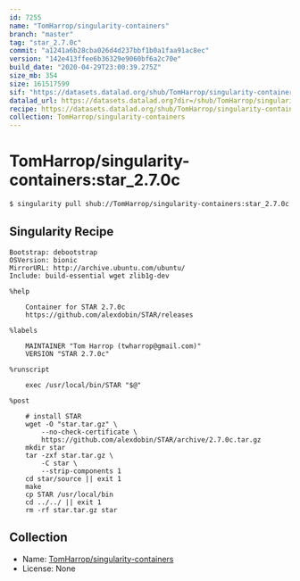 ```yaml
---
id: 7255
name: "TomHarrop/singularity-containers"
branch: "master"
tag: "star_2.7.0c"
commit: "a1241a6b28cba026d4d237bbf1b0a1faa91ac8ec"
version: "142e413ffee6b36329e9060bf6a2c70e"
build_date: "2020-04-29T23:00:39.275Z"
size_mb: 354
size: 161517599
sif: "https://datasets.datalad.org/shub/TomHarrop/singularity-containers/star_2.7.0c/2020-04-29-a1241a6b-142e413f/142e413ffee6b36329e9060bf6a2c70e.simg"
datalad_url: https://datasets.datalad.org?dir=/shub/TomHarrop/singularity-containers/star_2.7.0c/2020-04-29-a1241a6b-142e413f/
recipe: https://datasets.datalad.org/shub/TomHarrop/singularity-containers/star_2.7.0c/2020-04-29-a1241a6b-142e413f/Singularity
collection: TomHarrop/singularity-containers
---
```


# TomHarrop/singularity-containers:star_2.7.0c

```bash
$ singularity pull shub://TomHarrop/singularity-containers:star_2.7.0c
```

## Singularity Recipe

```singularity
Bootstrap: debootstrap
OSVersion: bionic
MirrorURL: http://archive.ubuntu.com/ubuntu/
Include: build-essential wget zlib1g-dev

%help

    Container for STAR 2.7.0c
    https://github.com/alexdobin/STAR/releases

%labels

    MAINTAINER "Tom Harrop (twharrop@gmail.com)"
    VERSION "STAR 2.7.0c"

%runscript

    exec /usr/local/bin/STAR "$@"

%post

    # install STAR
    wget -O "star.tar.gz" \
        --no-check-certificate \
        https://github.com/alexdobin/STAR/archive/2.7.0c.tar.gz
    mkdir star
    tar -zxf star.tar.gz \
        -C star \
        --strip-components 1
    cd star/source || exit 1
    make
    cp STAR /usr/local/bin
    cd ../../ || exit 1
    rm -rf star.tar.gz star
```

## Collection

 - Name: [TomHarrop/singularity-containers](https://github.com/TomHarrop/singularity-containers)
 - License: None

